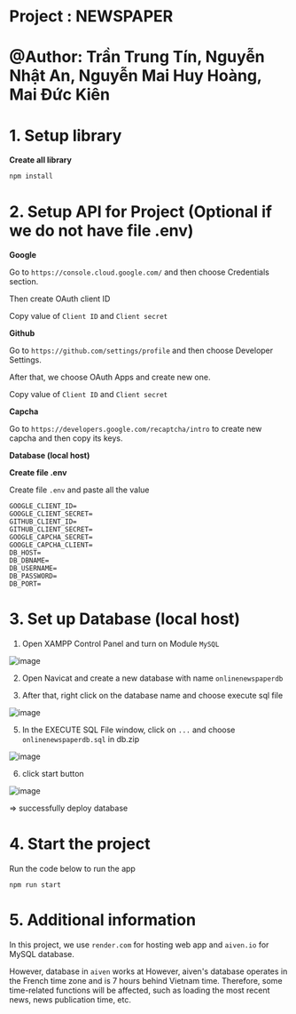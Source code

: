 # Project : NEWSPAPER
# @Author: Trần Trung Tín, Nguyễn Nhật An, Nguyễn Mai Huy Hoàng, Mai Đức Kiên

# 1. Setup library

**Create all library**
```
npm install
```

# 2. Setup API for Project (Optional if we do not have file .env)

**Google**

Go to `https://console.cloud.google.com/` and then choose Credentials section.

Then create OAuth client ID

Copy value of `Client ID` and `Client secret`

**Github**

Go to `https://github.com/settings/profile` and then choose Developer Settings.

After that, we choose OAuth Apps and create new one.

Copy value of `Client ID` and `Client secret`

**Capcha**

Go to `https://developers.google.com/recaptcha/intro` to create new capcha and then copy its keys.

**Database (local host)**

**Create file .env**

Create file `.env` and paste all the value

```
GOOGLE_CLIENT_ID=
GOOGLE_CLIENT_SECRET=
GITHUB_CLIENT_ID=
GITHUB_CLIENT_SECRET=
GOOGLE_CAPCHA_SECRET=
GOOGLE_CAPCHA_CLIENT=
DB_HOST=
DB_DBNAME=
DB_USERNAME=
DB_PASSWORD=
DB_PORT=
```

# 3. Set up Database (local host)

1. Open XAMPP Control Panel and turn on Module `MySQL`

![image](https://github.com/user-attachments/assets/a16f9c9d-4a2b-43bd-88e7-ab364035ac8b)

2. Open Navicat and create a new database with name `onlinenewspaperdb`

4. After that, right click on the database name and choose execute sql file

![image](https://github.com/user-attachments/assets/07177588-dde4-4ab9-91ac-4c9845441eb8)

5. In the EXECUTE SQL File window, click on `...` and choose `onlinenewspaperdb.sql` in db.zip

![image](https://github.com/user-attachments/assets/1fd6ce1e-fc96-49e6-bc29-258767c1b7a8)

6. click start button

![image](https://github.com/user-attachments/assets/91f27145-a2e1-4026-b2a5-18c2950c9c2e)

=> successfully deploy database

# 4. Start the project

Run the code below to run the app

```
npm run start
```

# 5. Additional information

In this project, we use `render.com` for hosting web app and `aiven.io` for MySQL database.

However, database in `aiven` works at However, aiven's database operates in the French time zone and is 7 hours behind Vietnam time. Therefore, some time-related functions will be affected, such as loading the most recent news, news publication time, etc.
